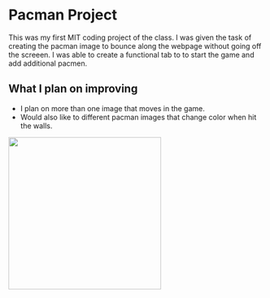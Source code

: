 # Pacman Project
This was my first MIT coding project of the class. I was given the task of creating the pacman image to bounce along the webpage without going off the screeen. I was able to create a functional tab to to start the game and add additional pacmen. 

## What I plan on improving
- I plan on more than one image that moves in the game.
- Would also like to different pacman images that change color when hit the walls. 
<img src= "PacMan1.png" width='300'/>
